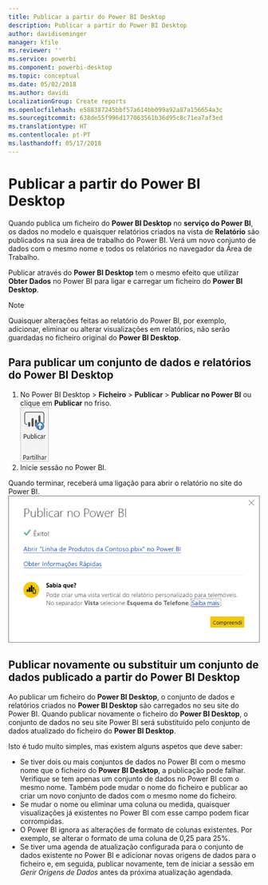 ```yaml
---
title: Publicar a partir do Power BI Desktop
description: Publicar a partir do Power BI Desktop
author: davidiseminger
manager: kfile
ms.reviewer: ''
ms.service: powerbi
ms.component: powerbi-desktop
ms.topic: conceptual
ms.date: 05/02/2018
ms.author: davidi
LocalizationGroup: Create reports
ms.openlocfilehash: e588387245bbf57a614bb099a92a87a156654a3c
ms.sourcegitcommit: 638de55f996d177063561b36d95c8c71ea7af3ed
ms.translationtype: HT
ms.contentlocale: pt-PT
ms.lasthandoff: 05/17/2018
---
```

# <a name="publish-from-power-bi-desktop"></a>Publicar a partir do Power BI Desktop
Quando publica um ficheiro do **Power BI Desktop** no **serviço do Power BI**, os dados no modelo e quaisquer relatórios criados na vista de **Relatório** são publicados na sua área de trabalho do Power BI. Verá um novo conjunto de dados com o mesmo nome e todos os relatórios no navegador da Área de Trabalho.

Publicar através do **Power BI Desktop** tem o mesmo efeito que utilizar **Obter Dados** no Power BI para ligar e carregar um ficheiro do **Power BI Desktop**.

> [!NOTE]
> Quaisquer alterações feitas ao relatório do Power BI, por exemplo, adicionar, eliminar ou alterar visualizações em relatórios, não serão guardadas no ficheiro original do **Power BI Desktop**.
> 
> 

## <a name="to-publish-a-power-bi-desktop-dataset-and-reports"></a>Para publicar um conjunto de dados e relatórios do Power BI Desktop
1. No Power BI Desktop \> **Ficheiro** \> **Publicar** \> **Publicar no Power BI** ou clique em **Publicar** no friso.  
   ![](media/desktop-upload-desktop-files/pbid_publish_publishbutton.png)
2. Inicie sessão no Power BI.

Quando terminar, receberá uma ligação para abrir o relatório no site do Power BI.  
    ![](media/desktop-upload-desktop-files/pbid_publish_success.png)

## <a name="re-publish-or-replace-a-dataset-published-from-power-bi-desktop"></a>Publicar novamente ou substituir um conjunto de dados publicado a partir do Power BI Desktop
Ao publicar um ficheiro do **Power BI Desktop**, o conjunto de dados e relatórios criados no **Power BI Desktop** são carregados no seu site do Power BI. Quando publicar novamente o ficheiro do **Power BI Desktop**, o conjunto de dados no seu site Power BI será substituído pelo conjunto de dados atualizado do ficheiro do **Power BI Desktop**.

Isto é tudo muito simples, mas existem alguns aspetos que deve saber:

* Se tiver dois ou mais conjuntos de dados no Power BI com o mesmo nome que o ficheiro do **Power BI Desktop**, a publicação pode falhar. Verifique se tem apenas um conjunto de dados no Power BI com o mesmo nome. Também pode mudar o nome do ficheiro e publicar ao criar um novo conjunto de dados com o mesmo nome do ficheiro.
* Se mudar o nome ou eliminar uma coluna ou medida, quaisquer visualizações já existentes no Power BI com esse campo podem ficar corrompidas. 
* O Power BI ignora as alterações de formato de colunas existentes. Por exemplo, se alterar o formato de uma coluna de 0,25 para 25%.
* Se tiver uma agenda de atualização configurada para o conjunto de dados existente no Power BI e adicionar novas origens de dados para o ficheiro e, em seguida, publicar novamente, tem de iniciar a sessão em *Gerir Origens de Dados* antes da próxima atualização agendada.

